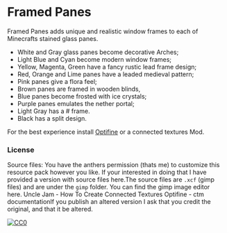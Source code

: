 # Framed Panes

Framed Panes adds unique and realistic window frames to each of Minecrafts stained glass panes.

- White and Gray glass panes become decorative Arches;
- Light Blue and Cyan become modern window frames;
- Yellow, Magenta, Green have a fancy rustic lead frame design;
- Red, Orange and Lime panes have a leaded medieval pattern;
- Pink panes give a flora feel;
- Brown panes are framed in wooden blinds, 
- Blue panes become frosted with ice crystals;
- Purple panes emulates the nether portal;
- Light Gray has a # frame. 
- Black has a split design.

For the best experience install [Optifine](https://optifine.net/home) or a connected textures Mod.



### License

Source files: You have the anthers permission (thats me) to customize this resource pack however you like. If your interested in doing that I have provided a version with source files here.The source files are `.xcf` (gimp files) and are under the `gimp` folder. You can find the gimp image editor here. Uncle Jam - How To Create Connected Textures Optifine - ctm documentationIf you publish an altered version I ask that you credit the original, and that it be altered.

<p xmlns:dct="http://purl.org/dc/terms/" xmlns:vcard="http://www.w3.org/2001/vcard-rdf/3.0#">
  <a rel="license"
     href="/opsaaaaa/FramedPanes/blob/master/LICENSE">
    <img src="https://licensebuttons.net/p/zero/1.0/88x31.png" style="border-style: none;" alt="CC0" />
  </a>
</p>